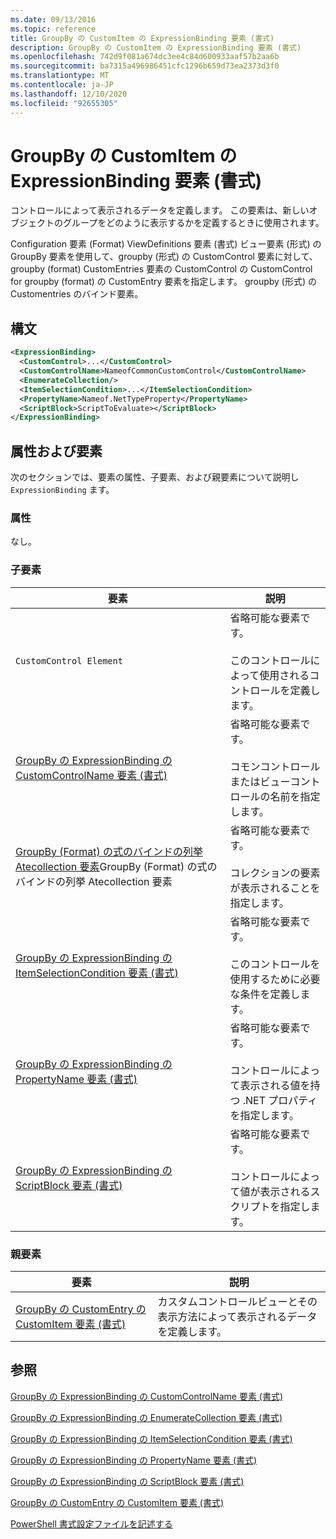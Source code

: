 ```yaml
---
ms.date: 09/13/2016
ms.topic: reference
title: GroupBy の CustomItem の ExpressionBinding 要素 (書式)
description: GroupBy の CustomItem の ExpressionBinding 要素 (書式)
ms.openlocfilehash: 742d9f081a674dc3ee4c84d600933aaf57b2aa6b
ms.sourcegitcommit: ba7315a496986451cfc1296b659d73ea2373d3f0
ms.translationtype: MT
ms.contentlocale: ja-JP
ms.lasthandoff: 12/10/2020
ms.locfileid: "92655305"
---
```

# <a name="expressionbinding-element-for-customitem-for-groupby-format"></a>GroupBy の CustomItem の ExpressionBinding 要素 (書式)

コントロールによって表示されるデータを定義します。 この要素は、新しいオブジェクトのグループをどのように表示するかを定義するときに使用されます。

Configuration 要素 (Format) ViewDefinitions 要素 (書式) ビュー要素 (形式) の GroupBy 要素を使用して、groupby (形式) の CustomControl 要素に対して、groupby (format) CustomEntries 要素の CustomControl の CustomControl for groupby (format) の CustomEntry 要素を指定します。 groupby (形式) の Customentries のバインド要素。

## <a name="syntax"></a>構文

```xml
<ExpressionBinding>
  <CustomControl>...</CustomControl>
  <CustomControlName>NameofCommonCustomControl</CustomControlName>
  <EnumerateCollection/>
  <ItemSelectionCondition>...</ItemSelectionCondition>
  <PropertyName>Nameof.NetTypeProperty</PropertyName>
  <ScriptBlock>ScriptToEvaluate></ScriptBlock>
</ExpressionBinding>
```

## <a name="attributes-and-elements"></a>属性および要素

次のセクションでは、要素の属性、子要素、および親要素について説明し `ExpressionBinding` ます。

### <a name="attributes"></a>属性

なし。

### <a name="child-elements"></a>子要素

|要素|説明|
|-------------|-----------------|
|`CustomControl Element`|省略可能な要素です。<br /><br /> このコントロールによって使用されるコントロールを定義します。|
|[GroupBy の ExpressionBinding の CustomControlName 要素 (書式)](./customcontrolname-element-for-expressionbinding-for-groupby-format.md)|省略可能な要素です。<br /><br /> コモンコントロールまたはビューコントロールの名前を指定します。|
|[GroupBy (Format) の式のバインドの列挙 Atecollection 要素](./enumeratecollection-element-for-expressionbinding-for-groupby-format.md)GroupBy (Format) の式のバインドの列挙 Atecollection 要素|省略可能な要素です。<br /><br /> コレクションの要素が表示されることを指定します。|
|[GroupBy の ExpressionBinding の ItemSelectionCondition 要素 (書式)](./itemselectioncondition-element-for-expressionbinding-for-groupby-format.md)|省略可能な要素です。<br /><br /> このコントロールを使用するために必要な条件を定義します。|
|[GroupBy の ExpressionBinding の PropertyName 要素 (書式)](./propertyname-element-for-expressionbinding-for-groupby-format.md)|省略可能な要素です。<br /><br /> コントロールによって表示される値を持つ .NET プロパティを指定します。|
|[GroupBy の ExpressionBinding の ScriptBlock 要素 (書式)](./scriptblock-element-for-expressionbinding-for-groupby-format.md)|省略可能な要素です。<br /><br /> コントロールによって値が表示されるスクリプトを指定します。|

### <a name="parent-elements"></a>親要素

|要素|説明|
|-------------|-----------------|
|[GroupBy の CustomEntry の CustomItem 要素 (書式)](./customitem-element-for-customentry-for-groupby-format.md)|カスタムコントロールビューとその表示方法によって表示されるデータを定義します。|

## <a name="see-also"></a>参照

[GroupBy の ExpressionBinding の CustomControlName 要素 (書式)](./customcontrolname-element-for-expressionbinding-for-groupby-format.md)

[GroupBy の ExpressionBinding の EnumerateCollection 要素 (書式)](./enumeratecollection-element-for-expressionbinding-for-groupby-format.md)

[GroupBy の ExpressionBinding の ItemSelectionCondition 要素 (書式)](./itemselectioncondition-element-for-expressionbinding-for-groupby-format.md)

[GroupBy の ExpressionBinding の PropertyName 要素 (書式)](./propertyname-element-for-expressionbinding-for-groupby-format.md)

[GroupBy の ExpressionBinding の ScriptBlock 要素 (書式)](./scriptblock-element-for-expressionbinding-for-groupby-format.md)

[GroupBy の CustomEntry の CustomItem 要素 (書式)](./customitem-element-for-customentry-for-groupby-format.md)

[PowerShell 書式設定ファイルを記述する](./writing-a-powershell-formatting-file.md)
